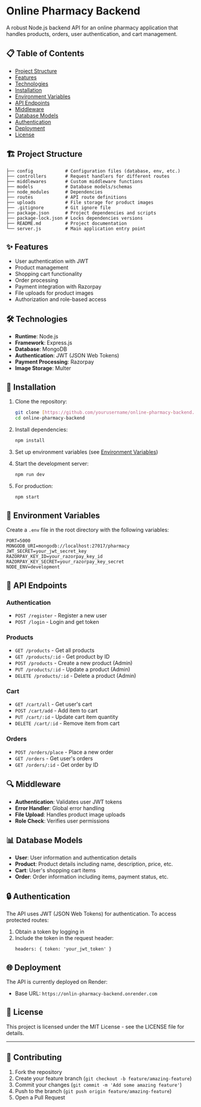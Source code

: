 # Online Pharmacy Backend

A robust Node.js backend API for an online pharmacy application that handles products, orders, user authentication, and cart management.

## 📋 Table of Contents

- [Project Structure](#project-structure)
- [Features](#features)
- [Technologies](#technologies)
- [Installation](#installation)
- [Environment Variables](#environment-variables)
- [API Endpoints](#api-endpoints)
- [Middleware](#middleware)
- [Database Models](#database-models)
- [Authentication](#authentication)
- [Deployment](#deployment)
- [License](#license)

## 🏗️ Project Structure

```
├── config            # Configuration files (database, env, etc.)
├── controllers       # Request handlers for different routes
├── middlewares       # Custom middleware functions
├── models            # Database models/schemas
├── node_modules      # Dependencies
├── routes            # API route definitions 
├── uploads           # File storage for product images
├── .gitignore        # Git ignore file
├── package.json      # Project dependencies and scripts
├── package-lock.json # Locks dependencies versions
├── README.md         # Project documentation
└── server.js         # Main application entry point
```

## ✨ Features

- User authentication with JWT
- Product management
- Shopping cart functionality
- Order processing
- Payment integration with Razorpay
- File uploads for product images
- Authorization and role-based access

## 🛠️ Technologies

- **Runtime**: Node.js
- **Framework**: Express.js
- **Database**: MongoDB
- **Authentication**: JWT (JSON Web Tokens)
- **Payment Processing**: Razorpay
- **Image Storage**:  Multer

## 🚀 Installation

1. Clone the repository:
   ```bash
   git clone [https://github.com/yourusername/online-pharmacy-backend.git](https://github.com/HimanshuRajputt/Online-Pharmacy-Backend)
   cd online-pharmacy-backend
   ```

2. Install dependencies:
   ```bash
   npm install
   ```

3. Set up environment variables (see [Environment Variables](#environment-variables))

4. Start the development server:
   ```bash
   npm run dev
   ```

5. For production:
   ```bash
   npm start
   ```

## 🔐 Environment Variables

Create a `.env` file in the root directory with the following variables:

```
PORT=5000
MONGODB_URI=mongodb://localhost:27017/pharmacy
JWT_SECRET=your_jwt_secret_key
RAZORPAY_KEY_ID=your_razorpay_key_id
RAZORPAY_KEY_SECRET=your_razorpay_key_secret
NODE_ENV=development
```

## 📡 API Endpoints

### Authentication
- `POST /register` - Register a new user
- `POST /login` - Login and get token

### Products
- `GET /products` - Get all products
- `GET /products/:id` - Get product by ID
- `POST /products` - Create a new product (Admin)
- `PUT /products/:id` - Update a product (Admin)
- `DELETE /products/:id` - Delete a product (Admin)

### Cart
- `GET /cart/all` - Get user's cart
- `POST /cart/add` - Add item to cart
- `PUT /cart/:id` - Update cart item quantity
- `DELETE /cart/:id` - Remove item from cart

### Orders
- `POST /orders/place` - Place a new order
- `GET /orders` - Get user's orders
- `GET /orders/:id` - Get order by ID

## 🔍 Middleware

- **Authentication**: Validates user JWT tokens
- **Error Handler**: Global error handling
- **File Upload**: Handles product image uploads
- **Role Check**: Verifies user permissions

## 📊 Database Models

- **User**: User information and authentication details
- **Product**: Product details including name, description, price, etc.
- **Cart**: User's shopping cart items
- **Order**: Order information including items, payment status, etc.

## 🔒 Authentication

The API uses JWT (JSON Web Tokens) for authentication. To access protected routes:

1. Obtain a token by logging in
2. Include the token in the request header:
   ```
   headers: { token: 'your_jwt_token' }
   ```

## 🌐 Deployment

The API is currently deployed on Render:
- Base URL: `https://onlin-pharmacy-backend.onrender.com`

## 📄 License

This project is licensed under the MIT License - see the LICENSE file for details.

---

## 🤝 Contributing

1. Fork the repository
2. Create your feature branch (`git checkout -b feature/amazing-feature`)
3. Commit your changes (`git commit -m 'Add some amazing feature'`)
4. Push to the branch (`git push origin feature/amazing-feature`)
5. Open a Pull Request
